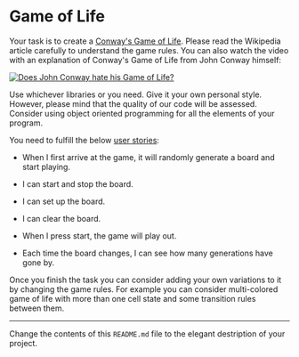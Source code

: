 # Game of Life

Your task is to create a [Conway's Game of Life](https://en.wikipedia.org/wiki/Conway%27s_Game_of_Life).
Please read the Wikipedia article carefully to understand the game rules. You can also watch the video
with an explanation of Conway's Game of Life from John Conway himself:

[![Does John Conway hate his Game of Life?](https://img.youtube.com/vi/E8kUJL04ELA/0.jpg)](https://www.youtube.com/watch?v=E8kUJL04ELA)

Use whichever libraries or you need. Give it your own personal style. However, please mind that the quality of our code
will be assessed. Consider using object oriented programming for all the elements of your program.

You need to fulfill the below [user stories](https://en.wikipedia.org/wiki/User_story):

* When I first arrive at the game, it will randomly generate a board and start playing.

* I can start and stop the board.

* I can set up the board.

* I can clear the board.

* When I press start, the game will play out.

* Each time the board changes, I can see how many generations have gone by.

Once you finish the task you can consider adding your own variations to it by changing the game rules.
For example you can consider multi-colored game of life with more than one cell state and some transition rules
between them.

<hr/>

Change the contents of this `README.md` file to the elegant destription of your project.
